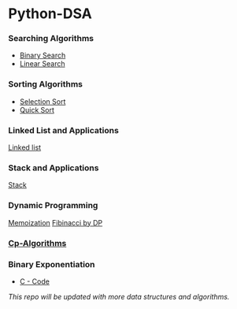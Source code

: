 # Python-DSA

### Searching Algorithms
- [Binary Search](https://github.com/SHAIMA-HAQUE/Python-DSA/blob/main/binary_search.py)
- [Linear Search](https://github.com/SHAIMA-HAQUE/Python-DSA/blob/main/linear_search.py)

### Sorting Algorithms
- [Selection Sort](https://github.com/SHAIMA-HAQUE/Python-DSA/blob/main/selection_sort.py)
- [Quick Sort](https://github.com/SHAIMA-HAQUE/Python-DSA/blob/main/quicksort.py)

### Linked List and Applications
[Linked list](https://github.com/SHAIMA-HAQUE/Python-DSA/tree/main/linked_list)

### Stack and Applications
[Stack](https://github.com/SHAIMA-HAQUE/Python-DSA/tree/main/stack%20and%20application)

### Dynamic Programming
[Memoization](https://github.com/SHAIMA-HAQUE/Algorithm/blob/main/algorithms/memoization-fibonacci.py)
[Fibinacci by DP]()
### [Cp-Algorithms](https://cp-algorithms.com/algebra/binary-exp.html)
### Binary Exponentiation
- [C - Code](https://github.com/SHAIMA-HAQUE/Algorithm/blob/main/algorithms/bin_expo.c)

*This repo will be updated with more data structures and algorithms.*
